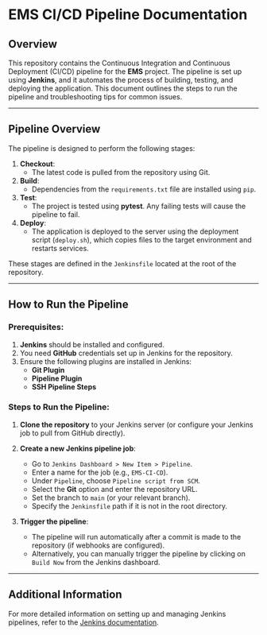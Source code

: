 # EMS CI/CD Pipeline Documentation

## Overview

This repository contains the Continuous Integration and Continuous Deployment (CI/CD) pipeline for the **EMS** project. The pipeline is set up using **Jenkins**, and it automates the process of building, testing, and deploying the application. This document outlines the steps to run the pipeline and troubleshooting tips for common issues.

---

## Pipeline Overview

The pipeline is designed to perform the following stages:

1. **Checkout**:
   - The latest code is pulled from the repository using Git.
2. **Build**:
   - Dependencies from the `requirements.txt` file are installed using `pip`.
3. **Test**:
   - The project is tested using **pytest**. Any failing tests will cause the pipeline to fail.
4. **Deploy**:
   - The application is deployed to the server using the deployment script (`deploy.sh`), which copies files to the target environment and restarts services.

These stages are defined in the `Jenkinsfile` located at the root of the repository.

---

## How to Run the Pipeline

### Prerequisites:

1. **Jenkins** should be installed and configured.
2. You need **GitHub** credentials set up in Jenkins for the repository.
3. Ensure the following plugins are installed in Jenkins:
   - **Git Plugin**
   - **Pipeline Plugin**
   - **SSH Pipeline Steps**

### Steps to Run the Pipeline:

1. **Clone the repository** to your Jenkins server (or configure your Jenkins job to pull from GitHub directly).
2. **Create a new Jenkins pipeline job**:

   - Go to `Jenkins Dashboard > New Item > Pipeline`.
   - Enter a name for the job (e.g., `EMS-CI-CD`).
   - Under `Pipeline`, choose `Pipeline script from SCM`.
   - Select the **Git** option and enter the repository URL.
   - Set the branch to `main` (or your relevant branch).
   - Specify the `Jenkinsfile` path if it is not in the root directory.

3. **Trigger the pipeline**:
   - The pipeline will run automatically after a commit is made to the repository (if webhooks are configured).
   - Alternatively, you can manually trigger the pipeline by clicking on `Build Now` from the Jenkins dashboard.

---

## Additional Information

For more detailed information on setting up and managing Jenkins pipelines, refer to the [Jenkins documentation](https://www.jenkins.io/doc/).

